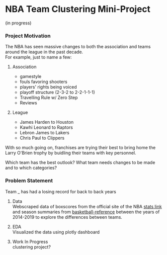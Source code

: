 # NBA Team Clustering Mini-Project  
(in progress)
### Project Motivation   
The NBA has seen massive changes to both the association and teams around the league in the past decade.  
For example, just to name a few:  
1. Association  
    - gamestyle  
    - fouls favoring shooters
    - players' rights being voiced
    - playoff structure (2-3-2 to 2-2-1-1-1)
    - Travelling Rule w/ Zero Step
    - Reviews  
  
2. League     
    - James Harden to Houston   
    - Kawhi Leonard to Raptors  
    - Lebron James to Lakers  
    - Chris Paul to Clippers     

With so much going on, franchises are trying their best to bring home the Larry O'Brien trophy by buidling their teams with key personnel. 

Which team has the best outlook? What team needs changes to be made and to which categories?  

### Problem Statement  
Team _ has had a losing record for back to back years 
1. Data  
Webscraped data of boxscores from the official site of the NBA [stats link](https://www.nba.com/stats/teams/boxscores/) and season summaries from [basketball-reference](https://www.basketball-reference.com/leagues/) between the years of 2014-2019 to explore the differences between teams. 

2. EDA    
Visualized the data using plotly dashboard  

3. Work In Progress    
clustering project?  
